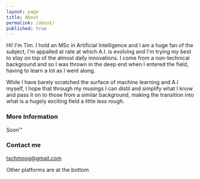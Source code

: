 ```yaml
---
layout: page
title: About
permalink: /about/
published: true
---
```


Hi! I'm Tim. I hold an MSc in Artificial Intelligence and I am a huge fan of the subject, I'm appalled at rate at which A.I. is evolving and I'm trying my best to stay on top of the almost daily innovations. I come from a non-technical background and so I was thrown in the deep end when I entered the field, having to learn a lot as I went along. 

While I have barely scratched the surface of machine learning and A.I myself, I hope that through my musings I can distil and simplify what I know and pass it on to those from a similar background, making the transition into what is a hugely exciting field a little less rough.



### More Information

Soon™

### Contact me

[tschmoog@gmail.com](mailto:email@domain.com)

Other platforms are at the bottom
